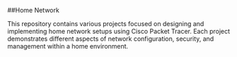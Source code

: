##Home Network

This repository contains various projects focused on designing and implementing home network setups using Cisco Packet Tracer. Each project demonstrates different aspects of network configuration, security, and management within a home environment.
